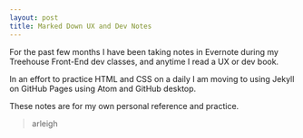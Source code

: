 ```yaml
---
layout: post
title: Marked Down UX and Dev Notes
---
```

For the past few months I have been taking notes in Evernote during my Treehouse Front-End dev classes, and anytime I read a UX or dev book.

In an effort to practice HTML and CSS on a daily I am moving to using Jekyll on GitHub Pages using Atom and GitHub desktop.

These notes are for my own personal reference and practice.

>arleigh
